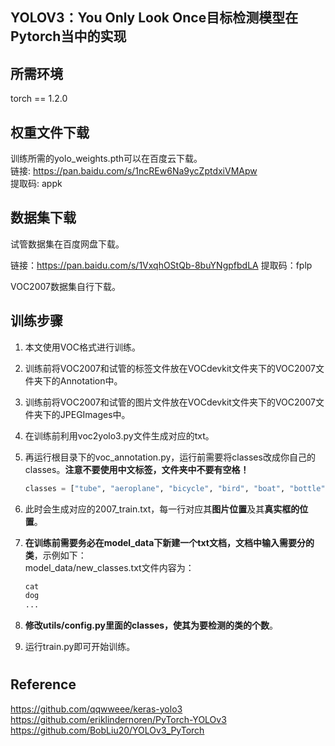 ## YOLOV3：You Only Look Once目标检测模型在Pytorch当中的实现

## 所需环境

torch == 1.2.0

## 权重文件下载

训练所需的yolo_weights.pth可以在百度云下载。  
链接: https://pan.baidu.com/s/1ncREw6Na9ycZptdxiVMApw   
提取码: appk

## 数据集下载

试管数据集在百度网盘下载。

链接：https://pan.baidu.com/s/1VxqhOStQb-8buYNgpfbdLA 
提取码：fplp

VOC2007数据集自行下载。

## 训练步骤

1. 本文使用VOC格式进行训练。  

2. 训练前将VOC2007和试管的标签文件放在VOCdevkit文件夹下的VOC2007文件夹下的Annotation中。  

3. 训练前将VOC2007和试管的图片文件放在VOCdevkit文件夹下的VOC2007文件夹下的JPEGImages中。  

4. 在训练前利用voc2yolo3.py文件生成对应的txt。  

5. 再运行根目录下的voc_annotation.py，运行前需要将classes改成你自己的classes。**注意不要使用中文标签，文件夹中不要有空格！**   
   
   ```python
   classes = ["tube", "aeroplane", "bicycle", "bird", "boat", "bottle", "bus", "car", "cat", "chair", "cow", "diningtable", "dog", "horse", "motorbike", "person", "pottedplant", "sheep", "sofa", "train", "tvmonitor"]
   ```

6. 此时会生成对应的2007_train.txt，每一行对应其**图片位置**及其**真实框的位置**。  

7. **在训练前需要务必在model_data下新建一个txt文档，文档中输入需要分的类**，示例如下：   
   model_data/new_classes.txt文件内容为：   
   
   ```python
   cat
   dog
   ...
   ```

8. **修改utils/config.py里面的classes，使其为要检测的类的个数**。   

9. 运行train.py即可开始训练。

# 

## Reference

https://github.com/qqwweee/keras-yolo3  
https://github.com/eriklindernoren/PyTorch-YOLOv3   
https://github.com/BobLiu20/YOLOv3_PyTorch
